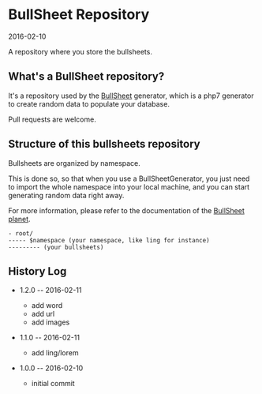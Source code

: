 BullSheet Repository
=========================
2016-02-10



A repository where you store the bullsheets.
 
 
 
 
What's a BullSheet repository?
-----------------------


It's a repository used by the [BullSheet](https://github.com/lingtalfi/BullSheet) generator,
which is a php7 generator to create random data to populate your database.

Pull requests are welcome.



Structure of this bullsheets repository
----------------------------------------

Bullsheets are organized by namespace.

This is done so, so that when you use a BullSheetGenerator, you just need to import the whole namespace into your 
local machine, and you can start generating random data right away.

For more information, please refer to the documentation of the [BullSheet planet](https://github.com/lingtalfi/BullSheet).



```
- root/
----- $namespace (your namespace, like ling for instance)
--------- (your bullsheets)
```
 





History Log
------------------
    
- 1.2.0 -- 2016-02-11

    - add word 
    - add url 
    - add images 
        
- 1.1.0 -- 2016-02-11

    - add ling/lorem 
    
- 1.0.0 -- 2016-02-10

    - initial commit
    
    